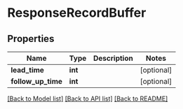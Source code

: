 # ResponseRecordBuffer

## Properties
Name | Type | Description | Notes
------------ | ------------- | ------------- | -------------
**lead_time** | **int** |  | [optional] 
**follow_up_time** | **int** |  | [optional] 

[[Back to Model list]](../../README.md#documentation-for-models) [[Back to API list]](../../README.md#documentation-for-api-endpoints) [[Back to README]](../../README.md)

